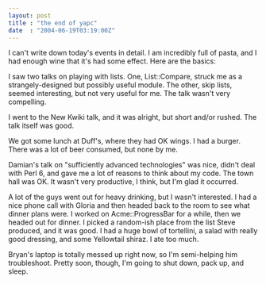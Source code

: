 ```yaml
---
layout: post
title : "the end of yapc"
date  : "2004-06-19T03:19:00Z"
---
```

I can't write down today's events in detail.  I am incredibly full of pasta, and I had enough wine that it's had some effect.  Here are the basics:

I saw two talks on playing with lists.  One, List::Compare, struck me as a strangely-designed but possibly useful module.  The other, skip lists, seemed interesting, but not very useful for me.  The talk wasn't very compelling.

I went to the New Kwiki talk, and it was alright, but short and/or rushed.  The talk itself was good.

We got some lunch at Duff's, where they had OK wings.  I had a burger.  There was a lot of beer consumed, but none by me.

Damian's talk on "sufficiently advanced technologies" was nice, didn't deal with Perl 6, and gave me a lot of reasons to think about my code.  The town hall was OK.  It wasn't very productive, I think, but I'm glad it occurred.

A lot of the guys went out for heavy drinking, but I wasn't interested.  I had a nice phone call with Gloria and then headed back to the room to see what dinner plans were.  I worked on Acme::ProgressBar for a while, then we headed out for dinner.  I picked a random-ish place from the list Steve produced, and it was good.  I had a huge bowl of tortellini, a salad with really good dressing, and some Yellowtail shiraz.  I ate too much.

Bryan's laptop is totally messed up right now, so I'm semi-helping him troubleshoot.  Pretty soon, though, I'm going to shut down, pack up, and sleep.


